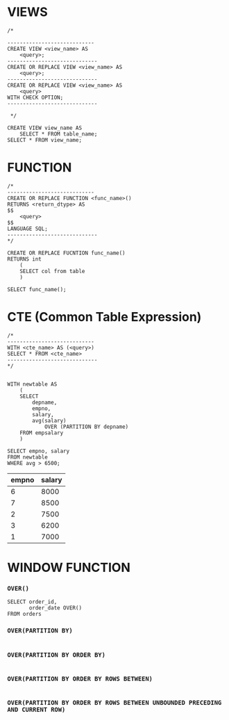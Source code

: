 # VIEWS

```postgresql
/*

----------------------------
CREATE VIEW <view_name> AS
    <query>;
-----------------------------
CREATE OR REPLACE VIEW <view_name> AS
    <query>;
-----------------------------
CREATE OR REPLACE VIEW <view_name> AS
    <query>
WITH CHECK OPTION;
-----------------------------

 */
 
CREATE VIEW view_name AS
    SELECT * FROM table_name;
SELECT * FROM view_name;
```

# FUNCTION

```postgresql
/* 
---------------------------- 
CREATE OR REPLACE FUNCTION <func_name>()
RETURNS <return_dtype> AS 
$$
    <query>
$$ 
LANGUAGE SQL;
-----------------------------
*/ 

CREATE OR REPLACE FUCNTION func_name()
RETURNS int 
    (
    SELECT col from table
    )
    
SELECT func_name();
```


# CTE (Common Table Expression)


```postgresql
/*
----------------------------
WITH <cte_name> AS (<query>)
SELECT * FROM <cte_name>
-----------------------------
*/


WITH newtable AS 
    (
    SELECT 
        depname, 
        empno, 
        salary, 
        avg(salary) 
            OVER (PARTITION BY depname)
    FROM empsalary
    )

SELECT empno, salary
FROM newtable
WHERE avg > 6500;
```


| empno | salary |
|:------|:-------|
| 6     | 8000   |
| 7     | 8500   |
| 2     | 7500   |
| 3     | 6200   |
| 1     | 7000   |




# WINDOW FUNCTION

### `OVER()`

```postgresql
SELECT order_id,
       order_date OVER()
FROM orders
```

### `OVER(PARTITION BY)`

```postgresql

```

### `OVER(PARTITION BY ORDER BY)`

```postgresql

```

### `OVER(PARTITION BY ORDER BY ROWS BETWEEN)`

```postgresql

```

### `OVER(PARTITION BY ORDER BY ROWS BETWEEN UNBOUNDED PRECEDING AND CURRENT ROW)`

```postgresql

```



```postgresql

```

